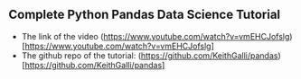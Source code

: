 ## Complete Python Pandas Data Science Tutorial
* The link of the video (https://www.youtube.com/watch?v=vmEHCJofslg)[https://www.youtube.com/watch?v=vmEHCJofslg]
* The github repo of the tutorial: (https://github.com/KeithGalli/pandas)[https://github.com/KeithGalli/pandas]
